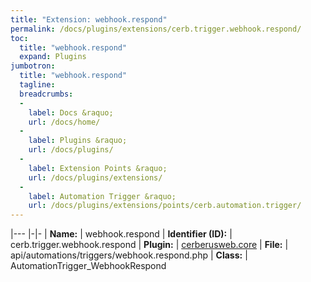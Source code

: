 ```yaml
---
title: "Extension: webhook.respond"
permalink: /docs/plugins/extensions/cerb.trigger.webhook.respond/
toc:
  title: "webhook.respond"
  expand: Plugins
jumbotron:
  title: "webhook.respond"
  tagline: 
  breadcrumbs:
  -
    label: Docs &raquo;
    url: /docs/home/
  -
    label: Plugins &raquo;
    url: /docs/plugins/
  -
    label: Extension Points &raquo;
    url: /docs/plugins/extensions/
  -
    label: Automation Trigger &raquo;
    url: /docs/plugins/extensions/points/cerb.automation.trigger/
---
```


|---
|-|-
| **Name:** | webhook.respond
| **Identifier (ID):** | cerb.trigger.webhook.respond
| **Plugin:** | [cerberusweb.core](/docs/plugins/cerberusweb.core/)
| **File:** | api/automations/triggers/webhook.respond.php
| **Class:** | AutomationTrigger_WebhookRespond

